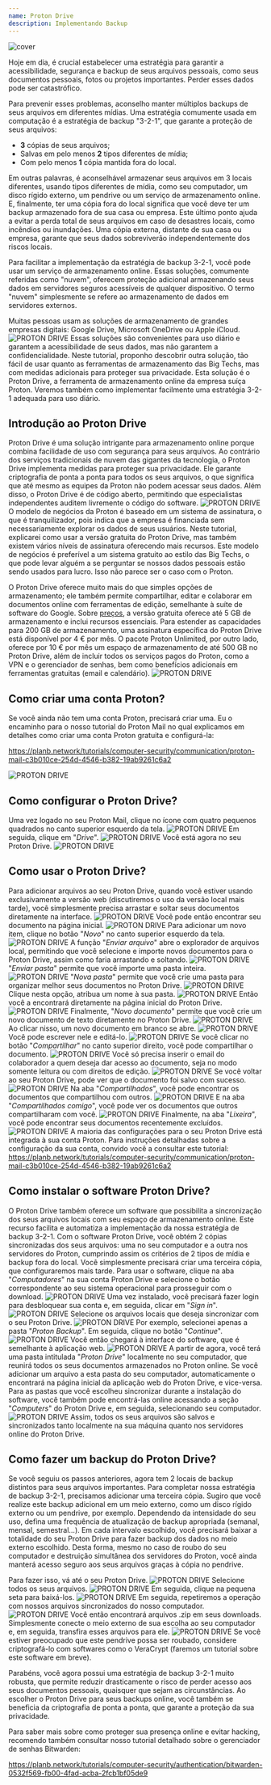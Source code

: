 ```yaml
---
name: Proton Drive
description: Implementando Backup
---
```

![cover](assets/cover.webp)

Hoje em dia, é crucial estabelecer uma estratégia para garantir a acessibilidade, segurança e backup de seus arquivos pessoais, como seus documentos pessoais, fotos ou projetos importantes. Perder esses dados pode ser catastrófico.

Para prevenir esses problemas, aconselho manter múltiplos backups de seus arquivos em diferentes mídias. Uma estratégia comumente usada em computação é a estratégia de backup "3-2-1", que garante a proteção de seus arquivos:
- **3** cópias de seus arquivos;
- Salvas em pelo menos **2** tipos diferentes de mídia;
- Com pelo menos **1** cópia mantida fora do local.

Em outras palavras, é aconselhável armazenar seus arquivos em 3 locais diferentes, usando tipos diferentes de mídia, como seu computador, um disco rígido externo, um pendrive ou um serviço de armazenamento online. E, finalmente, ter uma cópia fora do local significa que você deve ter um backup armazenado fora de sua casa ou empresa. Este último ponto ajuda a evitar a perda total de seus arquivos em caso de desastres locais, como incêndios ou inundações. Uma cópia externa, distante de sua casa ou empresa, garante que seus dados sobreviverão independentemente dos riscos locais.

Para facilitar a implementação da estratégia de backup 3-2-1, você pode usar um serviço de armazenamento online. Essas soluções, comumente referidas como "nuvem", oferecem proteção adicional armazenando seus dados em servidores seguros acessíveis de qualquer dispositivo. O termo "nuvem" simplesmente se refere ao armazenamento de dados em servidores externos.

Muitas pessoas usam as soluções de armazenamento de grandes empresas digitais: Google Drive, Microsoft OneDrive ou Apple iCloud.
![PROTON DRIVE](assets/notext/01.webp)
Essas soluções são convenientes para uso diário e garantem a acessibilidade de seus dados, mas não garantem a confidencialidade. Neste tutorial, proponho descobrir outra solução, tão fácil de usar quanto as ferramentas de armazenamento das Big Techs, mas com medidas adicionais para proteger sua privacidade. Esta solução é o Proton Drive, a ferramenta de armazenamento online da empresa suíça Proton. Veremos também como implementar facilmente uma estratégia 3-2-1 adequada para uso diário.

## Introdução ao Proton Drive
Proton Drive é uma solução intrigante para armazenamento online porque combina facilidade de uso com segurança para seus arquivos. Ao contrário dos serviços tradicionais de nuvem das gigantes da tecnologia, o Proton Drive implementa medidas para proteger sua privacidade. Ele garante criptografia de ponta a ponta para todos os seus arquivos, o que significa que até mesmo as equipes da Proton não podem acessar seus dados. Além disso, o Proton Drive é de código aberto, permitindo que especialistas independentes auditem livremente o código do software.
![PROTON DRIVE](assets/notext/02.webp)
O modelo de negócios da Proton é baseado em um sistema de assinatura, o que é tranquilizador, pois indica que a empresa é financiada sem necessariamente explorar os dados de seus usuários. Neste tutorial, explicarei como usar a versão gratuita do Proton Drive, mas também existem vários níveis de assinatura oferecendo mais recursos. Este modelo de negócios é preferível a um sistema gratuito ao estilo das Big Techs, o que pode levar alguém a se perguntar se nossos dados pessoais estão sendo usados para lucro. Isso não parece ser o caso com o Proton.

O Proton Drive oferece muito mais do que simples opções de armazenamento; ele também permite compartilhar, editar e colaborar em documentos online com ferramentas de edição, semelhante à suíte de software do Google.
Sobre [preços](https://proton.me/pricing), a versão gratuita oferece até 5 GB de armazenamento e inclui recursos essenciais. Para estender as capacidades para 200 GB de armazenamento, uma assinatura específica do Proton Drive está disponível por 4 € por mês. O pacote Proton Unlimited, por outro lado, oferece por 10 € por mês um espaço de armazenamento de até 500 GB no Proton Drive, além de incluir todos os serviços pagos do Proton, como a VPN e o gerenciador de senhas, bem como benefícios adicionais em ferramentas gratuitas (email e calendário). ![PROTON DRIVE](assets/notext/03.webp)
## Como criar uma conta Proton?

Se você ainda não tem uma conta Proton, precisará criar uma. Eu o encaminho para o nosso tutorial do Proton Mail no qual explicamos em detalhes como criar uma conta Proton gratuita e configurá-la:

https://planb.network/tutorials/computer-security/communication/proton-mail-c3b010ce-254d-4546-b382-19ab9261c6a2

![PROTON DRIVE](assets/notext/04.webp)
## Como configurar o Proton Drive?

Uma vez logado no seu Proton Mail, clique no ícone com quatro pequenos quadrados no canto superior esquerdo da tela.
![PROTON DRIVE](assets/notext/05.webp)
Em seguida, clique em "*Drive*".
![PROTON DRIVE](assets/notext/06.webp)
Você está agora no seu Proton Drive.
![PROTON DRIVE](assets/notext/07.webp)
## Como usar o Proton Drive?
Para adicionar arquivos ao seu Proton Drive, quando você estiver usando exclusivamente a versão web (discutiremos o uso da versão local mais tarde), você simplesmente precisa arrastar e soltar seus documentos diretamente na interface. ![PROTON DRIVE](assets/notext/08.webp) Você pode então encontrar seu documento na página inicial. ![PROTON DRIVE](assets/notext/09.webp) Para adicionar um novo item, clique no botão "*Novo*" no canto superior esquerdo da tela. ![PROTON DRIVE](assets/notext/10.webp) A função "*Enviar arquivo*" abre o explorador de arquivos local, permitindo que você selecione e importe novos documentos para o Proton Drive, assim como faria arrastando e soltando. ![PROTON DRIVE](assets/notext/11.webp) "*Enviar pasta*" permite que você importe uma pasta inteira. ![PROTON DRIVE](assets/notext/12.webp) "*Nova pasta*" permite que você crie uma pasta para organizar melhor seus documentos no Proton Drive. ![PROTON DRIVE](assets/notext/13.webp) Clique nesta opção, atribua um nome à sua pasta. ![PROTON DRIVE](assets/notext/14.webp) Então você a encontrará diretamente na página inicial do Proton Drive. ![PROTON DRIVE](assets/notext/15.webp) Finalmente, "*Novo documento*" permite que você crie um novo documento de texto diretamente no Proton Drive. ![PROTON DRIVE](assets/notext/16.webp) Ao clicar nisso, um novo documento em branco se abre. ![PROTON DRIVE](assets/notext/17.webp) Você pode escrever nele e editá-lo. ![PROTON DRIVE](assets/notext/18.webp) Se você clicar no botão "*Compartilhar*" no canto superior direito, você pode compartilhar o documento. ![PROTON DRIVE](assets/notext/19.webp) Você só precisa inserir o email do colaborador a quem deseja dar acesso ao documento, seja no modo somente leitura ou com direitos de edição. ![PROTON DRIVE](assets/notext/20.webp) Se você voltar ao seu Proton Drive, pode ver que o documento foi salvo com sucesso. ![PROTON DRIVE](assets/notext/21.webp) Na aba "*Compartilhados*", você pode encontrar os documentos que compartilhou com outros. ![PROTON DRIVE](assets/notext/22.webp) E na aba "*Compartilhados comigo*", você pode ver os documentos que outros compartilharam com você. ![PROTON DRIVE](assets/notext/23.webp) Finalmente, na aba "*Lixeira*", você pode encontrar seus documentos recentemente excluídos. ![PROTON DRIVE](assets/notext/24.webp) A maioria das configurações para o seu Proton Drive está integrada à sua conta Proton. Para instruções detalhadas sobre a configuração da sua conta, convido você a consultar este tutorial:
https://planb.network/tutorials/computer-security/communication/proton-mail-c3b010ce-254d-4546-b382-19ab9261c6a2

## Como instalar o software Proton Drive?
O Proton Drive também oferece um software que possibilita a sincronização dos seus arquivos locais com seu espaço de armazenamento online. Este recurso facilita e automatiza a implementação da nossa estratégia de backup 3-2-1. Com o software Proton Drive, você obtém 2 cópias sincronizadas dos seus arquivos: uma no seu computador e a outra nos servidores do Proton, cumprindo assim os critérios de 2 tipos de mídia e backup fora do local. Você simplesmente precisará criar uma terceira cópia, que configuraremos mais tarde.
Para usar o software, clique na aba "*Computadores*" na sua conta Proton Drive e selecione o botão correspondente ao seu sistema operacional para prosseguir com o download.
![PROTON DRIVE](assets/notext/25.webp) Uma vez instalado, você precisará fazer login para desbloquear sua conta e, em seguida, clicar em "*Sign in*".
![PROTON DRIVE](assets/notext/26.webp)
Selecione os arquivos locais que deseja sincronizar com o seu Proton Drive.
![PROTON DRIVE](assets/notext/27.webp)
Por exemplo, selecionei apenas a pasta "*Proton Backup*". Em seguida, clique no botão "*Continue*".
![PROTON DRIVE](assets/notext/28.webp)
Você então chegará à interface do software, que é semelhante à aplicação web.
![PROTON DRIVE](assets/notext/29.webp)
A partir de agora, você terá uma pasta intitulada "*Proton Drive*" localmente no seu computador, que reunirá todos os seus documentos armazenados no Proton online. Se você adicionar um arquivo a esta pasta do seu computador, automaticamente o encontrará na página inicial da aplicação web do Proton Drive, e vice-versa. Para as pastas que você escolheu sincronizar durante a instalação do software, você também pode encontrá-las online acessando a seção "*Computers*" do Proton Drive e, em seguida, selecionando seu computador.
![PROTON DRIVE](assets/notext/30.webp)
Assim, todos os seus arquivos são salvos e sincronizados tanto localmente na sua máquina quanto nos servidores online do Proton Drive.

## Como fazer um backup do Proton Drive?

Se você seguiu os passos anteriores, agora tem 2 locais de backup distintos para seus arquivos importantes. Para completar nossa estratégia de backup 3-2-1, precisamos adicionar uma terceira cópia.
Sugiro que você realize este backup adicional em um meio externo, como um disco rígido externo ou um pendrive, por exemplo. Dependendo da intensidade do seu uso, defina uma frequência de atualização de backup apropriada (semanal, mensal, semestral...). Em cada intervalo escolhido, você precisará baixar a totalidade do seu Proton Drive para fazer backup dos dados no meio externo escolhido. Desta forma, mesmo no caso de roubo do seu computador e destruição simultânea dos servidores do Proton, você ainda manterá acesso seguro aos seus arquivos graças à cópia no pendrive.

Para fazer isso, vá até o seu Proton Drive.
![PROTON DRIVE](assets/notext/31.webp)
Selecione todos os seus arquivos.
![PROTON DRIVE](assets/notext/32.webp)
Em seguida, clique na pequena seta para baixá-los.
![PROTON DRIVE](assets/notext/33.webp)
Em seguida, repetiremos a operação com nossos arquivos sincronizados do nosso computador.
![PROTON DRIVE](assets/notext/34.webp)
Você então encontrará arquivos .zip em seus downloads. Simplesmente conecte o meio externo de sua escolha ao seu computador e, em seguida, transfira esses arquivos para ele.
![PROTON DRIVE](assets/notext/35.webp)
Se você estiver preocupado que este pendrive possa ser roubado, considere criptografá-lo com softwares como o VeraCrypt (faremos um tutorial sobre este software em breve).

Parabéns, você agora possui uma estratégia de backup 3-2-1 muito robusta, que permite reduzir drasticamente o risco de perder acesso aos seus documentos pessoais, quaisquer que sejam as circunstâncias. Ao escolher o Proton Drive para seus backups online, você também se beneficia da criptografia de ponta a ponta, que garante a proteção da sua privacidade.

Para saber mais sobre como proteger sua presença online e evitar hacking, recomendo também consultar nosso tutorial detalhado sobre o gerenciador de senhas Bitwarden:

https://planb.network/tutorials/computer-security/authentication/bitwarden-0532f569-fb00-4fad-acba-2fcb1bf05de9
